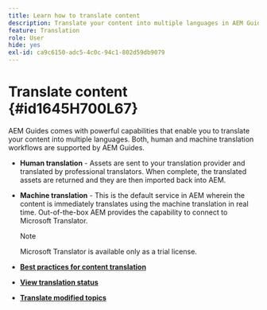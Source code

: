 ```yaml
---
title: Learn how to translate content
description: Translate your content into multiple languages in AEM Guides. Learn about the human and machine translation workflows.
feature: Translation
role: User
hide: yes
exl-id: ca9c6150-adc5-4c0c-94c1-802d59db9079
---
```

# Translate content {#id1645H700L67}

AEM Guides comes with powerful capabilities that enable you to translate your content into multiple languages. Both, human and machine translation workflows are supported by AEM Guides.

-   **Human translation** - Assets are sent to your translation provider and translated by professional translators. When complete, the translated assets are returned and they are then imported back into AEM.

-   **Machine translation** - This is the default service in AEM wherein the content is immediately translates using the machine translation in real time. Out-of-the-box AEM provides the capability to connect to Microsoft Translator.

    >[!NOTE]
    >
    > Microsoft Translator is available only as a trial license.


-   **[Best practices for content translation](translation-first-time.md)**  

-   **[View translation status](translation-view-trans-state-6234.md)**  

-   **[Translate modified topics](translation-modified-topics-6234.md)**
